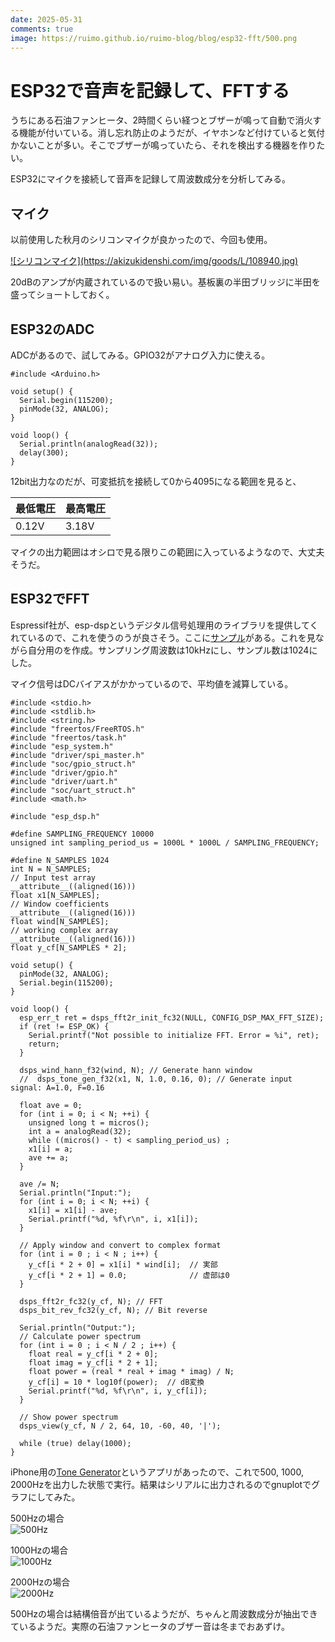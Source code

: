 ```yaml
---
date: 2025-05-31
comments: true
image: https://ruimo.github.io/ruimo-blog/blog/esp32-fft/500.png
---
```


# ESP32で音声を記録して、FFTする

うちにある石油ファンヒータ、2時間くらい経つとブザーが鳴って自動で消火する機能が付いている。消し忘れ防止のようだが、イヤホンなど付けていると気付かないことが多い。そこでブザーが鳴っていたら、それを検出する機器を作りたい。

ESP32にマイクを接続して音声を記録して周波数成分を分析してみる。

## マイク

以前使用した秋月のシリコンマイクが良かったので、今回も使用。

<a href="https://akizukidenshi.com/catalog/g/g108940/">
![シリコンマイク](https://akizukidenshi.com/img/goods/L/108940.jpg)
</a>

20dBのアンプが内蔵されているので扱い易い。基板裏の半田ブリッジに半田を盛ってショートしておく。

## ESP32のADC

ADCがあるので、試してみる。GPIO32がアナログ入力に使える。

    #include <Arduino.h>
    
    void setup() {
      Serial.begin(115200);
      pinMode(32, ANALOG);
    }
    
    void loop() {
      Serial.println(analogRead(32));
      delay(300);
    }

12bit出力なのだが、可変抵抗を接続して0から4095になる範囲を見ると、

| 最低電圧 | 最高電圧 |
|---|---|
| 0.12V | 3.18V |

マイクの出力範囲はオシロで見る限りこの範囲に入っているようなので、大丈夫そうだ。

## ESP32でFFT

Espressif社が、esp-dspというデジタル信号処理用のライブラリを提供してくれているので、これを使うのうが良さそう。ここに[サンプル](https://github.com/espressif/esp-dsp/tree/eedf2a50811195224f07f941250a99bf1368d69e/examples/fft)がある。これを見ながら自分用のを作成。サンプリング周波数は10kHzにし、サンプル数は1024にした。

マイク信号はDCバイアスがかかっているので、平均値を減算している。

    #include <stdio.h>
    #include <stdlib.h>
    #include <string.h>
    #include "freertos/FreeRTOS.h"
    #include "freertos/task.h"
    #include "esp_system.h"
    #include "driver/spi_master.h"
    #include "soc/gpio_struct.h"
    #include "driver/gpio.h"
    #include "driver/uart.h"
    #include "soc/uart_struct.h"
    #include <math.h>
    
    #include "esp_dsp.h"
    
    #define SAMPLING_FREQUENCY 10000
    unsigned int sampling_period_us = 1000L * 1000L / SAMPLING_FREQUENCY;
    
    #define N_SAMPLES 1024
    int N = N_SAMPLES;
    // Input test array
    __attribute__((aligned(16)))
    float x1[N_SAMPLES];
    // Window coefficients
    __attribute__((aligned(16)))
    float wind[N_SAMPLES];
    // working complex array
    __attribute__((aligned(16)))
    float y_cf[N_SAMPLES * 2];
    
    void setup() {
      pinMode(32, ANALOG);
      Serial.begin(115200);
    }
    
    void loop() {
      esp_err_t ret = dsps_fft2r_init_fc32(NULL, CONFIG_DSP_MAX_FFT_SIZE);
      if (ret != ESP_OK) {
        Serial.printf("Not possible to initialize FFT. Error = %i", ret);
        return;
      }
    
      dsps_wind_hann_f32(wind, N); // Generate hann window
      //  dsps_tone_gen_f32(x1, N, 1.0, 0.16, 0); // Generate input signal: A=1.0, F=0.16
    
      float ave = 0;
      for (int i = 0; i < N; ++i) {
        unsigned long t = micros();
        int a = analogRead(32);
        while ((micros() - t) < sampling_period_us) ;
        x1[i] = a;
        ave += a;
      }
    
      ave /= N;
      Serial.println("Input:");
      for (int i = 0; i < N; ++i) {
        x1[i] = x1[i] - ave;
        Serial.printf("%d, %f\r\n", i, x1[i]);
      }
    
      // Apply window and convert to complex format
      for (int i = 0 ; i < N ; i++) {
        y_cf[i * 2 + 0] = x1[i] * wind[i];  // 実部
        y_cf[i * 2 + 1] = 0.0;              // 虚部は0
      }
    
      dsps_fft2r_fc32(y_cf, N); // FFT
      dsps_bit_rev_fc32(y_cf, N); // Bit reverse
    
      Serial.println("Output:");
      // Calculate power spectrum
      for (int i = 0 ; i < N / 2 ; i++) {
        float real = y_cf[i * 2 + 0];
        float imag = y_cf[i * 2 + 1];
        float power = (real * real + imag * imag) / N;
        y_cf[i] = 10 * log10f(power);  // dB変換
        Serial.printf("%d, %f\r\n", i, y_cf[i]);
      }
    
      // Show power spectrum
      dsps_view(y_cf, N / 2, 64, 10, -60, 40, '|');
      
      while (true) delay(1000);
    }

iPhone用の[Tone Generator](https://apps.apple.com/om/app/tone-generator-audio-sound-hz/id1206449238)というアプリがあったので、これで500, 1000, 2000Hzを出力した状態で実行。結果はシリアルに出力されるのでgnuplotでグラフにしてみた。

500Hzの場合<br/>
![500Hz](esp32-fft/500.png)

1000Hzの場合<br/>
![1000Hz](esp32-fft/1000.png)

2000Hzの場合<br/>
![2000Hz](esp32-fft/2000.png)

500Hzの場合は結構倍音が出ているようだが、ちゃんと周波数成分が抽出できているようだ。実際の石油ファンヒータのブザー音は冬までおあずけ。

